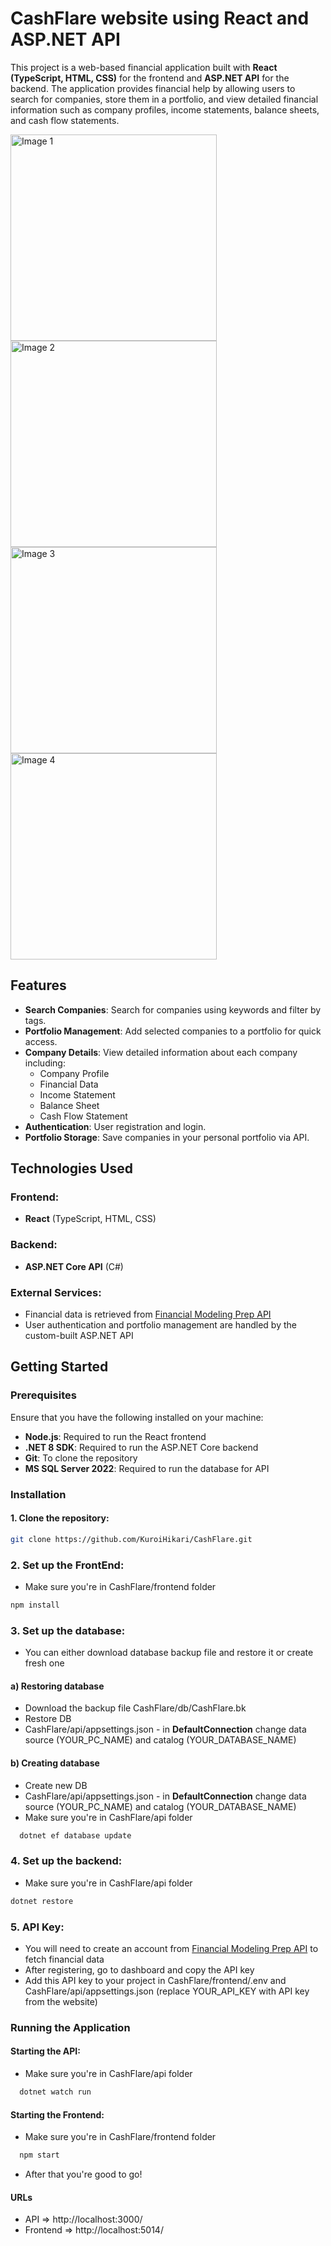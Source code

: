 # CashFlare website using React and ASP.NET API

This project is a web-based financial application built with **React (TypeScript, HTML, CSS)** for the frontend and **ASP.NET API** for the backend. The application provides financial help by allowing users to search for companies, store them in a portfolio, and view detailed financial information such as company profiles, income statements, balance sheets, and cash flow statements.

<img src="https://github.com/user-attachments/assets/a621a80f-972e-42a5-b55c-a5f217fe9dfc" width="330" height=auto alt="Image 1">
<img src="https://github.com/user-attachments/assets/03f1e3c5-60db-48b5-a1f5-86f9960cf133" width="330" height=auto alt="Image 2">
<img src="https://github.com/user-attachments/assets/059e5428-3814-4316-a930-569d22da4d91" width="330" height=auto alt="Image 3">
<img src="https://github.com/user-attachments/assets/f4b7b298-b213-4fe1-a324-109d871d67a0" width="330" height=auto alt="Image 4">

## Features

* **Search Companies**: Search for companies using keywords and filter by tags.
* **Portfolio Management**: Add selected companies to a portfolio for quick access.
* **Company Details**: View detailed information about each company including:
  - Company Profile
  - Financial Data
  - Income Statement
  - Balance Sheet
  - Cash Flow Statement
* **Authentication**: User registration and login.
* **Portfolio Storage**: Save companies in your personal portfolio via API.

## Technologies Used

### Frontend:
- **React** (TypeScript, HTML, CSS)
  
### Backend:
- **ASP.NET Core API** (C#)

### External Services:
- Financial data is retrieved from [Financial Modeling Prep API](https://site.financialmodelingprep.com/)
- User authentication and portfolio management are handled by the custom-built ASP.NET API

## Getting Started

### Prerequisites

Ensure that you have the following installed on your machine:
- **Node.js**: Required to run the React frontend
- **.NET 8 SDK**: Required to run the ASP.NET Core backend
- **Git**: To clone the repository
- **MS SQL Server 2022**: Required to run the database for API

### Installation

#### 1. Clone the repository:
```bash
git clone https://github.com/KuroiHikari/CashFlare.git
```

### 2. Set up the FrontEnd:
- Make sure you're in CashFlare/frontend folder
```bash
npm install
```

### 3. Set up the database:
- You can either download database backup file and restore it or create fresh one
#### a) Restoring database
- Download the backup file CashFlare/db/CashFlare.bk
- Restore DB
- CashFlare/api/appsettings.json - in **DefaultConnection** change data source (YOUR_PC_NAME) and catalog (YOUR_DATABASE_NAME)
#### b) Creating database
- Create new DB
- CashFlare/api/appsettings.json - in **DefaultConnection** change data source (YOUR_PC_NAME) and catalog (YOUR_DATABASE_NAME)
- Make sure you're in CashFlare/api folder
```bash
  dotnet ef database update
```

### 4. Set up the backend:
- Make sure you're in CashFlare/api folder
```bash
dotnet restore
```

### 5. API Key:
- You will need to create an account from [Financial Modeling Prep API](https://site.financialmodelingprep.com/) to fetch financial data
- After registering, go to dashboard and copy the API key
- Add this API key to your project in CashFlare/frontend/.env and CashFlare/api/appsettings.json (replace YOUR_API_KEY with API key from the website)

### Running the Application

#### Starting the API:
- Make sure you're in CashFlare/api folder
```bash
  dotnet watch run
```

#### Starting the Frontend:
- Make sure you're in CashFlare/frontend folder
```bash
  npm start
```
- After that you're good to go!

#### URLs
- API => http://localhost:3000/
- Frontend => http://localhost:5014/






